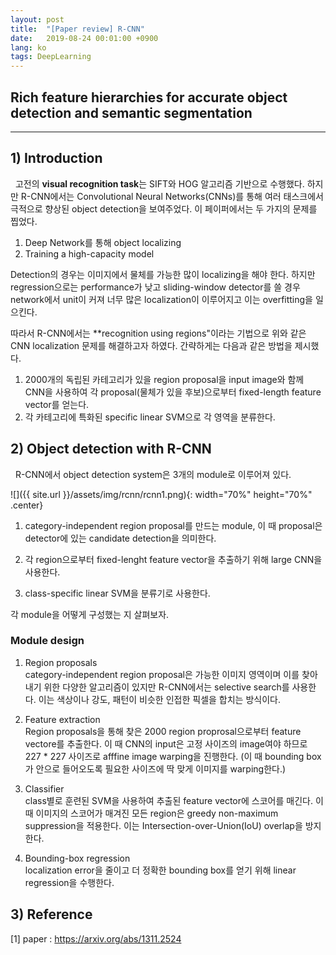 ```yaml
---
layout: post
title:  "[Paper review] R-CNN"
date:   2019-08-24 00:01:00 +0900
lang: ko
tags: DeepLearning
---
```


## Rich feature hierarchies for accurate object detection and semantic segmentation ##
<hr>

## 1) Introduction ##
&nbsp;&nbsp;고전의 **visual recognition task**는 SIFT와 HOG 알고리즘 기반으로 수행했다. 하지만 R-CNN에서는 Convolutional Neural Networks(CNNs)를 통해 여러 태스크에서 극적으로 향상된 object detection을 보여주었다. 이 페이퍼에서는 두 가지의 문제를 찝었다.

1. Deep Network를 통해 object localizing
2. Training a high-capacity model

Detection의 경우는 이미지에서 물체를 가능한 많이 localizing을 해야 한다. 하지만 regression으로는 performance가 낮고 sliding-window detector를 쓸 경우 network에서 unit이 커져 너무 많은 localization이 이루어지고 이는 overfitting을 일으킨다.

따라서 R-CNN에서는 **recognition using regions"이라는 기법으로 위와 같은 CNN localization 문제를 해결하고자 하였다. 간략하게는 다음과 같은 방법을 제시했다.



1. 2000개의 독립된 카테고리가 있을 region proposal을 input image와 함께 CNN을 사용하여 각 proposal(물체가 있을 후보)으로부터 fixed-length feature vector를 얻는다.
2. 각 카테고리에 특화된 specific linear SVM으로 각 영역을 분류한다.

## 2) Object detection with R-CNN ##
&nbsp;&nbsp;R-CNN에서 object detection system은 3개의 module로 이루어져 있다.

![]({{ site.url }}/assets/img/rcnn/rcnn1.png){: width="70%" height="70%" .center}

1. category-independent region proposal를 만드는 module, 이 때 proposal은 detector에 있는 candidate detection을 의미한다.

2. 각 region으로부터 fixed-lenght feature vector을 추출하기 위해 large CNN을 사용한다.

3. class-specific linear SVM을 분류기로 사용한다.

각 module을 어떻게 구성했는 지 살펴보자.

### Module design ###

1. Region proposals<br>
category-independent region proposal은 가능한 이미지 영역이며 이를 찾아내기 위한 다양한 알고리즘이 있지만 R-CNN에서는 selective search를 사용한다. 이는 색상이나 강도, 패턴이 비슷한 인접한 픽셀을 합치는 방식이다.

2. Feature extraction<br>
Region proposals을 통해 찾은 2000 region proprosal으로부터 feature vectore를 추출한다. 이 때 CNN의 input은 고정 사이즈의 image여야 하므로 227 * 227 사이즈로 afffine image warping을 진행한다. (이 때 bounding box가 안으로 들어오도록 필요한 사이즈에 딱 맞게 이미지를 warping한다.)

3. Classifier<br>
class별로 훈련된 SVM을 사용하여 추출된 feature vector에 스코어를 매긴다. 이 때 이미지의 스코어가 매겨진 모든 region은 greedy non-maximum suppression을 적용한다. 이는 Intersection-over-Union(IoU) overlap을 방지한다.

4. Bounding-box regression<br>
localization error을 줄이고 더 정확한 bounding box를 얻기 위해 linear regression을 수행한다.


## 3) Reference ##
[1] paper : https://arxiv.org/abs/1311.2524